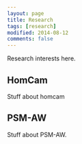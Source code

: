 ```yaml
---
layout: page
title: Research
tags: [research]
modified: 2014-08-12
comments: false
---
```


Research interests here.

## HomCam

Stuff about homcam

## PSM-AW

Stuff about PSM-AW.

